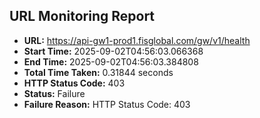 ## URL Monitoring Report

- **URL:** https://api-gw1-prod1.fisglobal.com/gw/v1/health
- **Start Time:** 2025-09-02T04:56:03.066368
- **End Time:** 2025-09-02T04:56:03.384808
- **Total Time Taken:** 0.31844 seconds
- **HTTP Status Code:** 403
- **Status:** Failure
- **Failure Reason:** HTTP Status Code: 403
